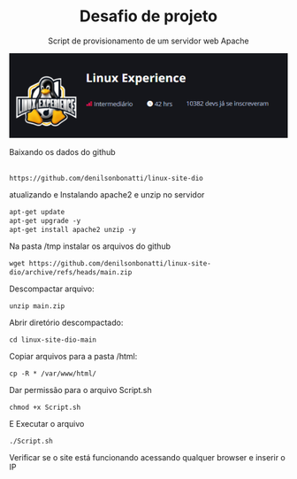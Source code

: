 <div align="center">

<h1>Desafio de projeto</h1>



Script de provisionamento de um servidor web Apache





![Image bootcamp](img/linux.png)

</div>



Baixando os dados do github

```

https://github.com/denilsonbonatti/linux-site-dio

```

atualizando e Instalando apache2 e unzip no servidor

```
apt-get update
apt-get upgrade -y
apt-get install apache2 unzip -y
```

Na pasta /tmp instalar os arquivos do github

```
wget https://github.com/denilsonbonatti/linux-site-dio/archive/refs/heads/main.zip
```

Descompactar arquivo:

``` 
unzip main.zip
```

Abrir diretório descompactado:

```
cd linux-site-dio-main
```

Copiar arquivos para a pasta /html:

```
cp -R * /var/www/html/
```

Dar permissão para o arquivo Script.sh

```
chmod +x Script.sh
```

E Executar o arquivo

```
./Script.sh
```



Verificar se o site está funcionando acessando qualquer browser e inserir o IP